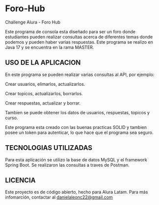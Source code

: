 # Foro-Hub
Challenge Alura - Foro Hub 

Este programa de consola esta diseñado para ser un foro donde estudiantes pueden realizar consultas acerca de diferentes temas donde podemos y pueden haber varias respuestas.
Este programa se realizo en Java 17 y se encuentra en la rama MASTER.

<h2>
  USO DE LA APLICACION
</h2>

En este programa se pueden realizar varias consultas al API, por ejemplo:

Crear usuarios, elimarlos, actualizarlos.

Crear topicos, actualizarlos, borrarlos.

Crear respuestas, actualizar y borrar.

Tambien se puede obtener los datos de usuarios, respuestas, topicos y curso.

Este programa esta creado con las buenas practicas SOLID y tambien posee un token para autenticar, lo que hace que el programa sea seguro.

<h2>
  TECNOLOGIAS UTILIZADAS
</h2>
Para esta aplicación se utilizo la base de datos MySQL y el framework Spring Boot.
Se realizaron las consultas a traves de Postman.

<h2>
  LICENCIA
</h2>

Este proyecto es de código abierto, hecho para Alura Latam. Para más infomarción, contactar al danielaleonc22@gmail.com
